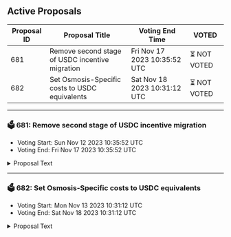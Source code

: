 ## Active Proposals

| Proposal ID | Proposal Title | Voting End Time | VOTED |
|-------------|----------------|-----------------|-------|
| 681 | Remove second stage of USDC incentive migration | Fri Nov 17 2023 10:35:52 UTC | ⏳ NOT VOTED |
| 682 | Set Osmosis-Specific costs to USDC equivalents | Sat Nov 18 2023 10:31:12 UTC | ⏳ NOT VOTED |

---

### 🗳 681: Remove second stage of USDC incentive migration
- Voting Start: Sun Nov 12 2023 10:35:52 UTC
- Voting End: Fri Nov 17 2023 10:35:52 UTC

<details>
<summary>Proposal Text</summary>
 
This proposal would redirect the second stage of the USDC incentive migration process to the Community pool. 
## Background 
[Proposal 648](https://www.mintscan.io/osmosis/proposals/648) called for incentives on the OSMO/USDC.axl pool to be moved to the newly IBC native OSMO/USDC pool in two stages. 
The second stage occurs with the [routine incentive proposal](https://www.mintscan.io/osmosis/proposals/678) for November 2023. 

This proposal asks that these incentives not be added to the OSMO/USDC pool but be redirected to the Community Pool. 

The reasoning for this is that the [OSMO/USDC Pool](https://app.osmosis.zone/pool/1221) currently receives 3,213 OSMO per day, or 29% of all Incentive emissions, and yet has only attached $224k Liquidity despite high incentive rates. 

The routine incentives proposal increases this to 5,700 OSMO per day, leading to a more inefficient use of Incentive spend. 

This proposal would adjust the pool incentives as if the second migration had not been added by setting the OSMO/USDC incentives to 2,850 OSMO per day and redirecting the excess to the Community pool. 

**Forum Thread**: [https://forum.osmosis.zone/t/remove-second-stage-of-usdc-incentive-migration/586](https://forum.osmosis.zone/t/remove-second-stage-of-usdc-incentive-migration/586))
</details>

---

### 🗳 682: Set Osmosis-Specific costs to USDC equivalents
- Voting Start: Mon Nov 13 2023 10:31:12 UTC
- Voting End: Sat Nov 18 2023 10:31:12 UTC

<details>
<summary>Proposal Text</summary>
 
This proposal would signal the adjustment of all parameters specifying fees for permissionless but gated tasks specific to Osmosis to be a more stable value. 

## Background 
Currently, three Osmosis-specific tasks can be performed permissionlessly by paying a fee in OSMO to the Community Pool. 

**Pool creation**, Last modified in [Proposal 669](https://www.mintscan.io/osmosis/proposals/669) to be 400 OSMO 

**Creating or adding to a gauge**, Implemented in [V11](https://www.mintscan.io/osmosis/proposals/296) at 50 OSMO and 25 OSMO, respectively. 

Both of these costs are designed to be a deterrent to spam whilst also allowing the permissionless use of these features and yielding a small revenue for the community pool. 

At the time of setting, these costs were approximately 
* Create Pool: 100 USD 
* Create Gauge: 50 USD 
* Add to Gauge: 25 USD 

However, as OSMO price varies over time, these prices at this setting have ranged from: 
* Create Pool: 90 USD - 216 USD 
* Create Gauge: 11 USD - 82 USD 
* Add to Gauge: 6 USD - 41 USD 
## Proposal 
This proposal signals that costs for Osmosis-specific tasks can be set in an alternative denom decided by governance that is part of the txfee whitelist. This would then be converted to an equivalent OSMO quantity required in order to perform the message on chain. 

This proposal signals that this denom should initially be set to USDC via Noble at implementation, and the message costs to be adjusted to: 
* Create Pool: 100 USDC 
* Create Gauge: 50 USDC 
* Add to Gauge: 25 USDC 

This maintains a more constant value cost for each message as OSMO price fluctuates. 

Non-Osmosis-specific transactions, such as Governance deposits, are not directly covered in this proposal as they are part of the Cosmos SDK, although this proposal signals that this would also be desired. 

Accepting non-OSMO assets as payment for these fees is also not directly covered in this proposal but will likely be part of a future proposal. 

**Forum Thread:** [https://forum.osmosis.zone/t/set-osmosis-specific-costs-to-usdc-equivalents/622](https://forum.osmosis.zone/t/set-osmosis-specific-costs-to-usdc-equivalents/622)
</details>
